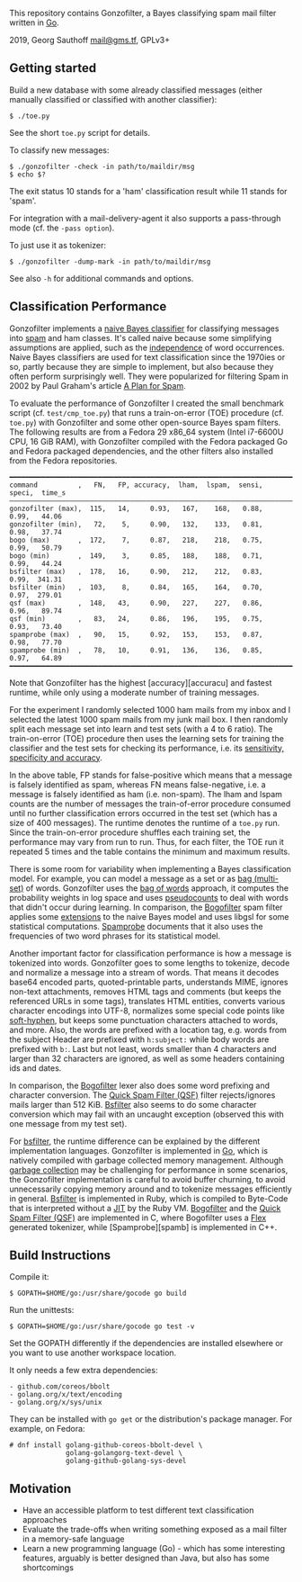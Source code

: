 This repository contains Gonzofilter, a Bayes classifying spam
mail filter written in [Go][go].

2019, Georg Sauthoff <mail@gms.tf>, GPLv3+

## Getting started

Build a new database with some already classified messages
(either manually classified or classified with another classifier):

    $ ./toe.py

See the short `toe.py` script for details.

To classify new messages:

    $ ./gonzofilter -check -in path/to/maildir/msg
    $ echo $?

The exit status 10 stands for a 'ham' classification result while
11 stands for 'spam'.

For integration with a mail-delivery-agent it also supports a
pass-through mode (cf. the `-pass option`).

To just use it as tokenizer:

    $ ./gonzofilter -dump-mark -in path/to/maildir/msg

See also `-h` for additional commands and options.

## Classification Performance

Gonzofilter implements a [naive Bayes classifier][bayes] for
classifying messages into [spam][spam] and ham classes. It's
called naive because some simplifying assumptions are applied,
such as the [independence][ind] of word occurrences. Naive Bayes
classifiers are used for text classification since the 1970ies or
so, partly because they are simple to implement, but also because
they often perform surprisingly well. They were popularized for
filtering Spam in 2002 by Paul Graham's article [A Plan for
Spam][paul].

To evaluate the performance of Gonzofilter I created the small
benchmark script (cf. `test/cmp_toe.py`) that runs a
train-on-error (TOE) procedure (cf. `toe.py`) with Gonzofilter
and some other open-source Bayes spam filters. The following
results are from a Fedora 29 x86_64 system (Intel i7-6600U CPU,
16 GiB RAM), with Gonzofilter compiled with the Fedora packaged
Go and Fedora packaged dependencies, and the other filters also
installed from the Fedora repositories.

    ━━━━━━━━━━━━━━━━━━━━━━━━━━━━━━━━━━━━━━━━━━━━━━━━━━━━━━━━━━━━━━━━━━━━━━━━━━━━━━━━
    command          ,   FN,   FP, accuracy,  lham,  lspam,  sensi,  speci,  time_s
    ――――――――――――――――――――――――――――――――――――――――――――――――――――――――――――――――――――――――――――――――
    gonzofilter (max),  115,   14,     0.93,   167,    168,   0.88,   0.99,   44.06
    gonzofilter (min),   72,    5,     0.90,   132,    133,   0.81,   0.98,   37.74
    bogo (max)       ,  172,    7,     0.87,   218,    218,   0.75,   0.99,   50.79
    bogo (min)       ,  149,    3,     0.85,   188,    188,   0.71,   0.99,   44.24
    bsfilter (max)   ,  178,   16,     0.90,   212,    212,   0.83,   0.99,  341.31
    bsfilter (min)   ,  103,    8,     0.84,   165,    164,   0.70,   0.97,  279.01
    qsf (max)        ,  148,   43,     0.90,   227,    227,   0.86,   0.96,   89.74
    qsf (min)        ,   83,   24,     0.86,   196,    195,   0.75,   0.93,   73.40
    spamprobe (max)  ,   90,   15,     0.92,   153,    153,   0.87,   0.98,   77.70
    spamprobe (min)  ,   78,   10,     0.91,   136,    136,   0.85,   0.97,   64.89
    ━━━━━━━━━━━━━━━━━━━━━━━━━━━━━━━━━━━━━━━━━━━━━━━━━━━━━━━━━━━━━━━━━━━━━━━━━━━━━━━━

Note that Gonzofilter has the highest [accuracy][accuracu] and fastest
runtime, while only using a moderate number of training messages.

For the experiment I randomly selected 1000 ham mails from my
inbox and I selected the latest 1000 spam mails from my junk mail
box. I then randomly split each message set into learn and test
sets (with a 4 to 6 ratio). The train-on-error (TOE) procedure
then uses the learning sets for training the classifier and the
test sets for checking its performance, i.e. its [sensitivity,
specificity and accuracy][accuracy].

In the above table, FP stands for false-positive which means that
a message is falsely identified as spam, whereas FN means
false-negative, i.e. a message is falsely identified as ham (i.e.
non-spam). The lham and lspam counts are the number of messages
the train-of-error procedure consumed until no further
classification errors occurred in the test set (which has a size
of 400 messages). The runtime denotes the runtime of a `toe.py`
run. Since the train-on-error procedure shuffles each training
set, the performance may vary from run to run. Thus, for each
filter, the TOE run it repeated 5 times and the table contains the
minimum and maximum results.

There is some room for variability when implementing a Bayes
classification model. For example, you can model a message as a
set or as [bag (multi-set)][bag] of words. Gonzofilter uses the
[bag of words][bow] approach, it computes the probability
weights in log space and uses [pseudocounts][pcounts] to deal
with words that didn't occur during learning.
In comparison, the [Bogofilter][bogo] spam filter applies some
[extensions][lj] to the naive Bayes model and uses libgsl for
some statistical computations. [Spamprobe][spamp] documents that
it also uses the frequencies of two word phrases for its
statistical model.

Another important factor for classification performance is how a
message is tokenized into words. Gonzofilter goes to some lengths
to tokenize, decode and normalize a message into a stream of
words.  That means it decodes base64 encoded parts,
quoted-printable parts, understands MIME, ignores non-text
attachments, removes HTML tags and comments (but keeps the
referenced URLs in some tags), translates HTML entities, converts
various character encodings into UTF-8, normalizes some special
code points like [soft-hyphen][shy], but keeps some punctuation
characters attached to words, and more. Also, the words are
prefixed with a location tag, e.g. words from the subject Header
are prefixed with `h:subject:` while body words are prefixed with
`b:`. Last but not least, words smaller than 4 characters and
larger than 32 characters are ignored, as well as some headers
containing ids and dates.

In comparison, the [Bogofilter][bogo] lexer also does some word
prefixing and character conversion. The [Quick Spam Filter
(QSF)][qsf] filter rejects/ignores mails larger than 512 KiB.
[Bsfilter][bsf] also seems to do some character conversion which
may fail with an uncaught exception (observed this with one
message from my test set).

For [bsfilter][bsf], the runtime difference can be explained by
the different implementation languages. Gonzofilter is
implemented in [Go][go], which is natively compiled with garbage
collected memory management. Although [garbage collection][gc]
may be challenging for performance in some scenarios, the
Gonzofilter implementation is careful to avoid buffer churning,
to avoid unnecessarily copying memory around and to tokenize
messages efficiently in general. [Bsfilter][bsf] is implemented
in Ruby, which is compiled to Byte-Code that is interpreted
without a [JIT][jit] by the Ruby VM. [Bogofilter][bogo] and the
[Quick Spam Filter (QSF)][qsf] are implemented in C, where
Bogofilter uses a [Flex][flex] generated tokenizer, while
[Spamprobe][spamb] is implemented in C++.

## Build Instructions

Compile it:

    $ GOPATH=$HOME/go:/usr/share/gocode go build

Run the unittests:

    $ GOPATH=$HOME/go:/usr/share/gocode go test -v

Set the GOPATH differently if the dependencies are installed
elsewhere or you want to use another workspace location.

It only needs a few extra dependencies:

    - github.com/coreos/bbolt
    - golang.org/x/text/encoding
    - golang.org/x/sys/unix

They can be installed with `go get` or the distribution's package
manager. For example, on Fedora:

    # dnf install golang-github-coreos-bbolt-devel \
                  golang-golangorg-text-devel \
                  golang-github-golang-sys-devel

## Motivation

- Have an accessible platform to test different text
  classification approaches
- Evaluate the trade-offs when writing something exposed as a
  mail filter in a memory-safe language
- Learn a new programming language (Go) - which has some
  interesting features, arguably is better designed than Java,
  but also has some shortcomings

[bayes]: https://en.wikipedia.org/wiki/Naive_Bayes_classifier
[spam]: https://en.wikipedia.org/wiki/Email_spam
[paul]: http://www.paulgraham.com/spam.html
[ind]: https://en.wikipedia.org/wiki/Independence_(probability_theory)
[lj]: https://www.linuxjournal.com/article/6467
[qsf]: http://www.ivarch.com/programs/qsf/
[bsf]: http://sourceforge.jp/projects/bsfilter/
[accuracy]: https://en.wikipedia.org/wiki/Sensitivity_and_specificity
[spamp]: http://spamprobe.sourceforge.net/
[bogo]: http://bogofilter.sourceforge.net/
[bag]: https://en.wikipedia.org/wiki/Multiset
[bow]: https://en.wikipedia.org/wiki/Bag-of-words_model
[shy]: https://en.wikipedia.org/wiki/Soft_hyphen
[flex]: https://en.wikipedia.org/wiki/Flex_(lexical_analyser_generator)
[jit]: https://en.wikipedia.org/wiki/Just-in-time_compilation
[gc]: https://en.wikipedia.org/wiki/Garbage_collection_(computer_science)
[go]: https://en.wikipedia.org/wiki/Go_(programming_language)
[pcounts]: https://en.wikipedia.org/wiki/Additive_smoothing
